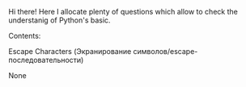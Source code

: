 Hi there! Here I allocate plenty of questions which allow to check the understanig of Python's basic.

Сontents:

Escape Characters (Экранирование символов/escape-последовательности) 

None 
